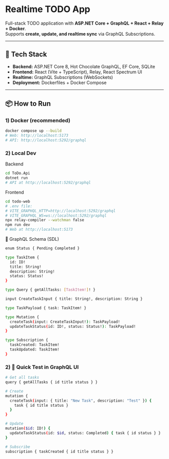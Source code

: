 # Realtime TODO App

Full-stack TODO application with **ASP.NET Core + GraphQL + React + Relay + Docker**.  
Supports **create, update, and realtime sync** via GraphQL Subscriptions.

---

## 🚀 Tech Stack
- **Backend:** ASP.NET Core 8, Hot Chocolate GraphQL, EF Core, SQLite
- **Frontend:** React (Vite + TypeScript), Relay, React Spectrum UI
- **Realtime:** GraphQL Subscriptions (WebSockets)
- **Deployment:** Dockerfiles + Docker Compose

---

## 📦 How to Run

### 1) Docker (recommended)
```bash
docker compose up --build
# Web: http://localhost:5173
# API: http://localhost:5292/graphql
```
### 2) Local Dev

Backend
```bash
cd ToDo.Api
dotnet run
# API at http://localhost:5292/graphql
```
Frontend
```bash
cd todo-web
# .env file:
# VITE_GRAPHQL_HTTP=http://localhost:5292/graphql
# VITE_GRAPHQL_WS=ws://localhost:5292/graphql
npx relay-compiler --watchman false
npm run dev
# Web at http://localhost:5173
```

📜 GraphQL Schema (SDL)

```bash
enum Status { Pending Completed }

type TaskItem {
  id: ID!
  title: String!
  description: String!
  status: Status!
}

type Query { getAllTasks: [TaskItem!]! }

input CreateTaskInput { title: String!, description: String }

type TaskPayload { task: TaskItem! }

type Mutation {
  createTask(input: CreateTaskInput!): TaskPayload!
  updateTaskStatus(id: ID!, status: Status!): TaskPayload!
}

type Subscription {
  taskCreated: TaskItem!
  taskUpdated: TaskItem!
}
```
### 2) 🧪 Quick Test in GraphQL UI

```bash
# Get all tasks
query { getAllTasks { id title status } }

# Create
mutation {
  createTask(input: { title: "New Task", description: "Test" }) {
    task { id title status }
  }
}

# Update
mutation($id: ID!) {
  updateTaskStatus(id: $id, status: Completed) { task { id status } }
}

# Subscribe
subscription { taskCreated { id title status } }
```